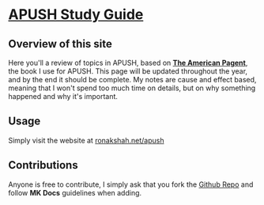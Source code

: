 # <a href="https://ronakshah.net/apush">APUSH Study Guide</a>
## Overview of this site

Here you'll a review of topics in APUSH, based on <b><u>The American Pagent</u></b>, the book I use for APUSH.
This page will be updated throughout the year, and by the end it should be complete. My notes are cause and effect
based, meaning that I won't spend too much time on details, but on why something happened and why it's important.

## Usage
Simply visit the website at <a href="https://ronakshah.net/apush">ronakshah.net/apush</a>
## Contributions
Anyone is free to contribute,
 I simply ask that you fork the <a href="https://github.com/ronakdev/apush/fork">Github Repo</a> and follow <b>MK Docs</b>
 guidelines when adding.


